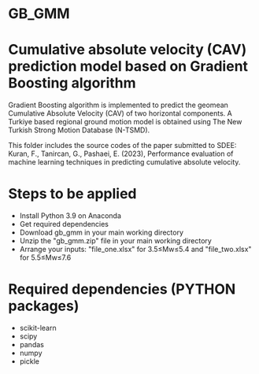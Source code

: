 # GB_GMM

# Cumulative absolute velocity (CAV) prediction model based on Gradient Boosting algorithm

Gradient Boosting algorithm is implemented to predict the geomean Cumulative Absolute Velocity (CAV) of two horizontal components. A Turkiye based regional ground motion model is obtained using The New Turkish Strong Motion Database (N-TSMD).

This folder includes the source codes of the paper submitted to SDEE: Kuran, F., Tanircan, G., Pashaei, E. (2023), Performance evaluation of machine learning techniques in predicting cumulative absolute velocity.

# Steps to be applied
- Install Python 3.9 on Anaconda
- Get required dependencies
- Download gb_gmm in your main working directory
- Unzip the "gb_gmm.zip" file in your main working directory
- Arrange your inputs: "file_one.xlsx" for 3.5≤Mw≤5.4 and "file_two.xlsx" for 5.5≤Mw≤7.6

# Required dependencies (PYTHON packages)
- scikit-learn
- scipy
- pandas
- numpy
- pickle

